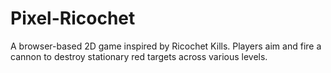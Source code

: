 # Pixel-Ricochet
A browser-based 2D game inspired by Ricochet Kills. Players aim and fire a cannon to destroy stationary red targets across various levels.
